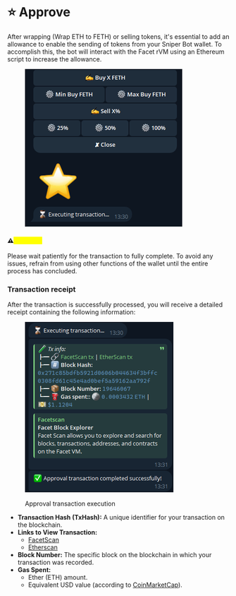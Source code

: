 # ⭐ Approve

After wrapping (Wrap ETH to FETH) or selling tokens, it's essential to add an allowance to enable the sending of tokens from your Sniper Bot wallet. To accomplish this, the bot will interact with the Facet rVM using an Ethereum script to increase the allowance.

<figure><img src="../.gitbook/assets/image (29).png" alt=""><figcaption></figcaption></figure>

#### ⚠️<mark style="color:yellow;">`Important`</mark>

Please wait patiently for the transaction to fully complete. To avoid any issues, refrain from using other functions of the wallet until the entire process has concluded.



### Transaction receipt

After the transaction is successfully processed, you will receive a detailed receipt containing the following information:

<figure><img src="../.gitbook/assets/image (30).png" alt=""><figcaption><p>Approval transaction execution</p></figcaption></figure>

* **Transaction Hash (TxHash):** A unique identifier for your transaction on the blockchain.
* **Links to View Transaction:**
  * [FacetScan](https://facetscan.com)
  * [Etherscan](https://etherscan.io)
* **Block Number:** The specific block on the blockchain in which your transaction was recorded.
* **Gas Spent:**
  * Ether (ETH) amount.
  * Equivalent USD value (according to [CoinMarketCap](https://coinmarketcap.com/)).
